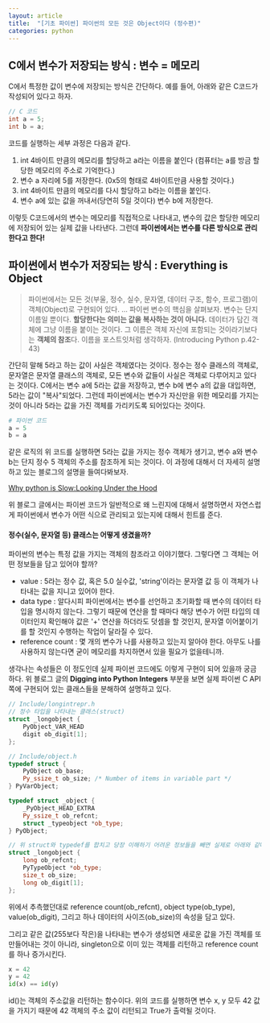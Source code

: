 ```yaml
---
layout: article
title:  "[기초 파이썬] 파이썬의 모든 것은 Object이다 (정수편)"
categories: python
---
```


## C에서 변수가 저장되는 방식 : 변수 = 메모리
C에서 특정한 값이 변수에 저장되는 방식은 간단하다. 예를 들어, 아래와 같은 C코드가 작성되어 있다고 하자.  
~~~c
// C 코드
int a = 5;
int b = a;
~~~
코드를 실행하는 세부 과정은 다음과 같다.  
1. int 4바이트 만큼의 메모리를 할당하고 a라는 이름을 붙인다 (컴퓨터는 a를 방금 할당한 메모리의 주소로 기억한다.)  
2. 변수 a 자리에 5를 저장한다. (0x5의 형태로 4바이트만큼 사용할 것이다.)  
3. int 4바이트 만큼의 메모리를 다시 할당하고 b라는 이름을 붙인다.  
4. 변수 a에 있는 값을 꺼내서(당연히 5일 것이다) 변수 b에 저장한다.  

이렇듯 C코드에서의 변수는 메모리를 직접적으로 나타내고, 변수의 값은 할당한 메모리에 저장되어 있는 실제 값을 나타낸다. 그런데 __파이썬에서는 변수를 다른 방식으로 관리한다고 한다!__  

## 파이썬에서 변수가 저장되는 방식 : Everything is Object
> 파이썬에서는 모든 것(부울, 정수, 실수, 문자열, 데이터 구조, 함수, 프로그램)이 객체(Object)로 구현되어 있다. ... 파이썬 변수의 핵심을 살펴보자. 변수는 단지 이름일 뿐이다. **할당한다는 의미는 값을 복사하는 것이 아니다.** 데이터가 담긴 객체에 그냥 이름을 붙이는 것이다. 그 이름은 객체 자신에 포함되는 것이라기보다는 **객체의 참조**다. 이름을 포스트잇처럼 생각하자. (Introducing Python p.42-43)

간단히 말해 5라고 하는 값이 사실은 객체였다는 것이다. 정수는 정수 클래스의 객체로, 문자열은 문자열 클래스의 객체로, 모든 변수와 값들이 사실은 객체로 다루어지고 있다는 것이다. C에서는 변수 a에 5라는 값을 저장하고, 변수 b에 변수 a의 값을 대입하면, 5라는 값이 "복사"되었다. 그런데 파이썬에서는 변수가 자신만을 위한 메모리를 가지는 것이 아니라 5라는 값을 가진 객체를 가리키도록 되어있다는 것이다.

~~~python
# 파이썬 코드
a = 5
b = a
~~~
같은 로직의 위 코드를 실행하면 5라는 값을 가지는 정수 객체가 생기고, 변수 a와 변수 b는 단지 정수 5 객체의 주소를 참조하게 되는 것이다. 이 과정에 대해서 더 자세히 설명하고 있는 블로그의 설명을 들여다봐보자.  

[Why python is Slow:Looking Under the Hood](http://jakevdp.github.io/blog/2014/05/09/why-python-is-slow/)

위 블로그 글에서는 파이썬 코드가 일반적으로 왜 느린지에 대해서 설명하면서 자연스럽게 파이썬에서 변수가 어떤 식으로 관리되고 있는지에 대해서 힌트를 준다.   
  
#### 정수(실수, 문자열 등) 클래스는 어떻게 생겼을까?
파이썬의 변수는 특정 값을 가지는 객체의 참조라고 이야기했다. 그렇다면 그 객체는 어떤 정보들을 담고 있어야 할까?  
- value : 5라는 정수 값, 혹은 5.0 실수값, 'string'이라는 문자열 값 등 이 객체가 나타내는 값을 지니고 있어야 한다.  
- data type : 알다시피 파이썬에서는 변수를 선언하고 초기화할 때 변수의 데이터 타입을 명시하지 않는다. 그렇기 때문에 연산을 할 때마다 해당 변수가 어떤 타입의 데이터인지 확인해야 값은 '+' 연산을 하더라도 덧셈을 할 것인지, 문자열 이어붙이기를 할 것인지 수행하는 작업이 달라질 수 있다.  
- reference count : 몇 개의 변수가 나를 사용하고 있는지 알아야 한다. 아무도 나를 사용하지 않는다면 굳이 메모리를 차지하면서 있을 필요가 없을테니까.

생각나는 속성들은 이 정도인데 실제 파이썬 코드에도 이렇게 구현이 되어 있을까 궁금하다. 위 블로그 글의 __Digging into Python Integers__ 부분을 보면 실제 파이썬 C API 쪽에 구현되어 있는 클래스들을 분해하여 설명하고 있다.  

~~~c++
// Include/longintrepr.h
// 정수 타입을 나타내는 클래스(struct)
struct _longobject {
	PyObject_VAR_HEAD
	digit ob_digit[1];
};

// Include/object.h
typedef struct {
    PyObject ob_base;
    Py_ssize_t ob_size; /* Number of items in variable part */
} PyVarObject;

typedef struct _object {
    _PyObject_HEAD_EXTRA
    Py_ssize_t ob_refcnt;
    struct _typeobject *ob_type;
} PyObject;

// 위 struct와 typedef를 합치고 당장 이해하기 어려운 정보들을 빼면 실제로 아래와 같다.
struct _longobject {
    long ob_refcnt;
    PyTypeObject *ob_type;
    size_t ob_size;
    long ob_digit[1];
};
~~~
위에서 추측했던대로 reference count(ob_refcnt), object type(ob_type), value(ob_digit), 그리고 하나 데이터의 사이즈(ob_size)의 속성을 담고 있다. 

그리고 같은 값(255보다 작은)을 나타내는 변수가 생성되면 새로운 값을 가진 객체를 또 만들어내는 것이 아니라, singleton으로 이미 있는 객체를 리턴하고 reference count를 하나 증가시킨다.  
~~~python
x = 42
y = 42
id(x) == id(y)
~~~
id()는 객체의 주소값을 리턴하는 함수이다. 위의 코드를 실행하면 변수 x, y 모두 42 값을 가지기 때문에 42 객체의 주소 값이 리턴되고 True가 출력될 것이다.